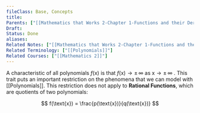 ```yaml
---
fileClass: Base, Concepts
title: 
Parents: ["[[Mathematics that Works 2-Chapter 1-Functions and their Derivatives]]"]
Draft: 
Status: Done
aliases: 
Related Notes: ["[[Mathematics that Works 2-Chapter 1-Functions and their Derivatives]]"]
Related Terminology: ["[[Polynomials]]"]
Related Courses: ["[[Mathematics 2]]"]
---
```

A characteristic of all polynomials $f(\text{x})$ is that $f(\text{x}) \to \pm \, \infty$ as $\text{x} \to \pm \, \infty$ . This trait puts an important restriction on the phenomena that we can model with [[Polynomials]]. This restriction does not apply to **Rational Functions**, which are quotients of two polynomials: 

$$
f(\text{x}) = \frac{p(\text{x})}{q(\text{x})}
$$